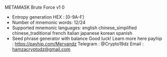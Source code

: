 METAMASK Brute Force v1 0
 
* Entropy generation HEX :
[0-9A-F]
* Number of mnemonic words:
12/24
* Supported mnemonic languages:
english
chinese_simplified
chinese_traditional
french
italian
japanese
korean
spanish
* Seed phrase generator with balance
Good luck!
Learn more here 
payhip :  https://payhip.com/Mervandz
Telegram : @Crypto19dz
Email : hamzacryptodz@gmail.com
